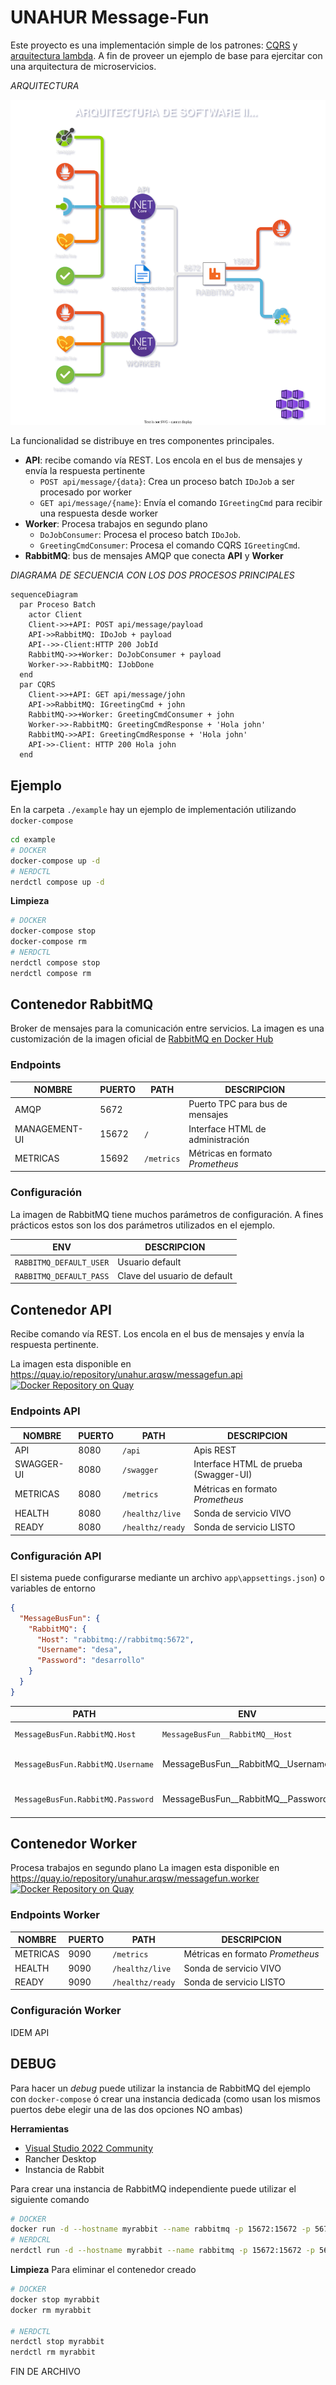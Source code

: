 # UNAHUR Message-Fun

Este proyecto es una implementación simple de los patrones: [CQRS](https://learn.microsoft.com/en-us/azure/architecture/patterns/) y [arquitectura lambda](https://en.wikipedia.org/wiki/Lambda_architecture). A fin de proveer un ejemplo de base para ejercitar con una arquitectura de microservicios. 

_ARQUITECTURA_

![diagrama](./docs/diagram.svg)

La funcionalidad se distribuye en tres componentes principales.

- **API**: recibe comando vía REST. Los encola en el bus de mensajes y envía la respuesta pertinente
  - `POST api/message/{data}`: Crea un proceso batch `IDoJob` a ser procesado por worker
  - `GET api/message/{name}`: Envía el comando `IGreetingCmd` para recibir una respuesta desde worker
- **Worker**: Procesa trabajos en segundo plano
  - `DoJobConsumer`: Procesa el proceso batch `IDoJob`.
  - `GreetingCmdConsumer`: Procesa el comando CQRS `IGreetingCmd`.
- **RabbitMQ**: bus de mensajes AMQP que conecta **API** y **Worker**

*DIAGRAMA DE SECUENCIA CON LOS DOS PROCESOS PRINCIPALES*

```mermaid
sequenceDiagram
  par Proceso Batch
    actor Client
    Client->>+API: POST api/message/payload
    API->>RabbitMQ: IDoJob + payload
    API-->>-Client:HTTP 200 JobId
    RabbitMQ->>+Worker: DoJobConsumer + payload
    Worker->>-RabbitMQ: IJobDone
  end
  par CQRS
    Client->>+API: GET api/message/john
    API->>RabbitMQ: IGreetingCmd + john
    RabbitMQ->>+Worker: GreetingCmdConsumer + john
    Worker->>-RabbitMQ: GreetingCmdResponse + 'Hola john'
    RabbitMQ->>API: GreetingCmdResponse + 'Hola john'
    API->>-Client: HTTP 200 Hola john
  end
```

## Ejemplo

En la carpeta `./example` hay un ejemplo de implementación utilizando `docker-compose`

```bash
cd example
# DOCKER
docker-compose up -d
# NERDCTL
nerdctl compose up -d
```

**Limpieza**

```bash
# DOCKER
docker-compose stop
docker-compose rm
# NERDCTL
nerdctl compose stop
nerdctl compose rm
```

## Contenedor RabbitMQ

Broker de mensajes para la comunicación entre servicios. La imagen es una customización de la imagen oficial de [RabbitMQ en Docker Hub](https://hub.docker.com/_/rabbitmq/)

### Endpoints

| NOMBRE        | PUERTO | PATH       | DESCRIPCION                      |
| ------------- | ------ | ---------- | -------------------------------- |
| AMQP          | 5672   |            | Puerto TPC para bus de mensajes  |
| MANAGEMENT-UI | 15672  | `/`        | Interface HTML de administración |
| METRICAS      | 15692  | `/metrics` | Métricas en formato *Prometheus* |

### Configuración

La imagen de RabbitMQ tiene muchos parámetros de configuración. A fines prácticos estos son los dos parámetros utilizados en el ejemplo.

| ENV                     | DESCRIPCION                  |
| ----------------------- | ---------------------------- |
| `RABBITMQ_DEFAULT_USER` | Usuario default              |
| `RABBITMQ_DEFAULT_PASS` | Clave del usuario de default |

## Contenedor API

Recibe comando vía REST. Los encola en el bus de mensajes y envía la respuesta pertinente.

La imagen esta disponible en https://quay.io/repository/unahur.arqsw/messagefun.api
[![Docker Repository on Quay](https://quay.io/repository/unahur.arqsw/messagefun.api/status "Docker Repository on Quay")](https://quay.io/repository/unahur.arqsw/messagefun.api)

### Endpoints API

| NOMBRE     | PUERTO | PATH             | DESCRIPCION                           |
| ---------- | ------ | ---------------- | ------------------------------------- |
| API        | 8080   | `/api`           | Apis REST                             |
| SWAGGER-UI | 8080   | `/swagger`       | Interface HTML de prueba (Swagger-UI) |
| METRICAS   | 8080   | `/metrics`       | Métricas en formato *Prometheus*      |
| HEALTH     | 8080   | `/healthz/live`  | Sonda de servicio VIVO                |
| READY      | 8080   | `/healthz/ready` | Sonda de servicio LISTO               |

### Configuración API

El sistema puede configurarse mediante un archivo `app\appsettings.json`) o variables de entorno

```json
{
  "MessageBusFun": {
    "RabbitMQ": {
      "Host": "rabbitmq://rabbitmq:5672",
      "Username": "desa",
      "Password": "desarrollo"
    }
  }
}
```

| PATH                              | ENV                                | DESCRIPCION                      |
| --------------------------------- | ---------------------------------- | -------------------------------- |
| `MessageBusFun.RabbitMQ.Host`     | `MessageBusFun__RabbitMQ__Host`    | URI de Rabbit MQ                 |
| `MessageBusFun.RabbitMQ.Username` | MessageBusFun__RabbitMQ__Username` | Nombre de usuario de RabbitMQ    |
| `MessageBusFun.RabbitMQ.Password` | MessageBusFun__RabbitMQ__Password` | Password del usuario de RabbitMQ |

## Contenedor Worker

Procesa trabajos en segundo plano
La imagen esta disponible en https://quay.io/repository/unahur.arqsw/messagefun.worker
[![Docker Repository on Quay](https://quay.io/repository/unahur.arqsw/messagefun.worker/status "Docker Repository on Quay")](https://quay.io/repository/unahur.arqsw/messagefun.worker)

### Endpoints Worker

| NOMBRE   | PUERTO | PATH             | DESCRIPCION                      |
| -------- | ------ | ---------------- | -------------------------------- |
| METRICAS | 9090   | `/metrics`       | Métricas en formato *Prometheus* |
| HEALTH   | 9090   | `/healthz/live`  | Sonda de servicio VIVO           |
| READY    | 9090   | `/healthz/ready` | Sonda de servicio LISTO          |

### Configuración Worker

IDEM API

## DEBUG

Para hacer un *debug* puede utilizar la instancia de RabbitMQ del ejemplo con `docker-compose` ó crear una instancia dedicada (como usan los mismos puertos debe elegir una de las dos opciones NO ambas)

**Herramientas**

- [Visual Studio 2022 Community](https://visualstudio.microsoft.com/es/vs/community/)
- Rancher Desktop
- Instancia de Rabbit

Para crear una instancia de RabbitMQ independiente puede utilizar el siguiente comando

```bash
# DOCKER
docker run -d --hostname myrabbit --name rabbitmq -p 15672:15672 -p 5672:5672 -e RABBITMQ_DEFAULT_USER=desa -e RABBITMQ_DEFAULT_PASS=desarrollo masstransit/rabbitmq:latest
# NERDCRL
nerdctl run -d --hostname myrabbit --name rabbitmq -p 15672:15672 -p 5672:5672 -e RABBITMQ_DEFAULT_USER=desa -e RABBITMQ_DEFAULT_PASS=desarrollo masstransit/rabbitmq:latest
```

**Limpieza** Para eliminar el contenedor creado

```bash
# DOCKER
docker stop myrabbit
docker rm myrabbit

# NERDCTL
nerdctl stop myrabbit
nerdctl rm myrabbit
```
FIN DE ARCHIVO
